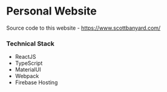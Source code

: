 # Personal Website

Source code to this website - https://www.scottbanyard.com/

### Technical Stack
- ReactJS
- TypeScript
- MaterialUI
- Webpack
- Firebase Hosting
